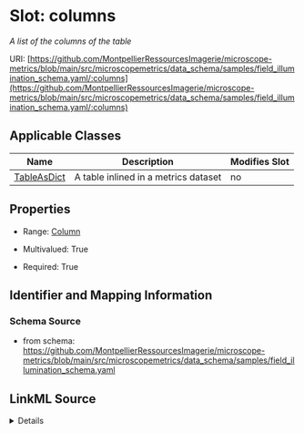 # Slot: columns


_A list of the columns of the table_



URI: [https://github.com/MontpellierRessourcesImagerie/microscope-metrics/blob/main/src/microscopemetrics/data_schema/samples/field_illumination_schema.yaml/:columns](https://github.com/MontpellierRessourcesImagerie/microscope-metrics/blob/main/src/microscopemetrics/data_schema/samples/field_illumination_schema.yaml/:columns)



<!-- no inheritance hierarchy -->




## Applicable Classes

| Name | Description | Modifies Slot |
| --- | --- | --- |
[TableAsDict](TableAsDict.md) | A table inlined in a metrics dataset |  no  |







## Properties

* Range: [Column](Column.md)

* Multivalued: True

* Required: True





## Identifier and Mapping Information







### Schema Source


* from schema: https://github.com/MontpellierRessourcesImagerie/microscope-metrics/blob/main/src/microscopemetrics/data_schema/samples/field_illumination_schema.yaml




## LinkML Source

<details>
```yaml
name: columns
description: A list of the columns of the table
from_schema: https://github.com/MontpellierRessourcesImagerie/microscope-metrics/blob/main/src/microscopemetrics/data_schema/samples/field_illumination_schema.yaml
rank: 1000
multivalued: true
alias: columns
owner: TableAsDict
domain_of:
- TableAsDict
range: Column
required: true
inlined: true
inlined_as_list: false

```
</details>
